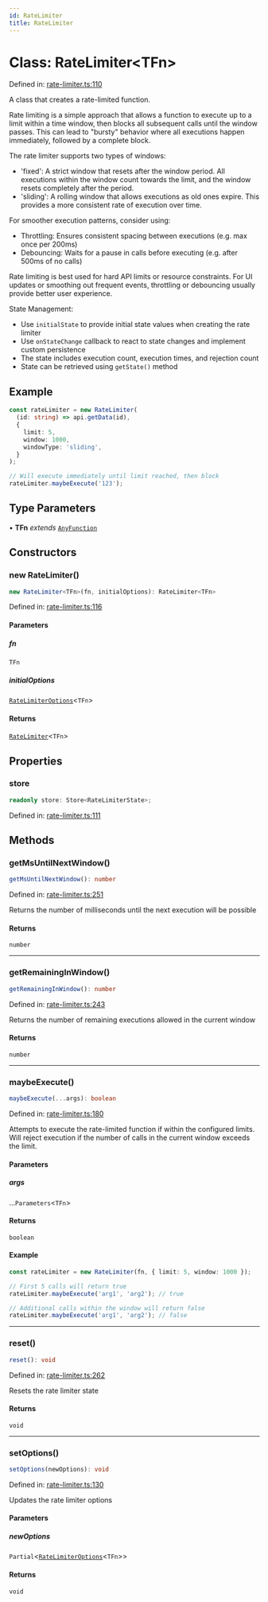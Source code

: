 ```yaml
---
id: RateLimiter
title: RateLimiter
---
```


<!-- DO NOT EDIT: this page is autogenerated from the type comments -->

# Class: RateLimiter\<TFn\>

Defined in: [rate-limiter.ts:110](https://github.com/TanStack/pacer/blob/main/packages/pacer/src/rate-limiter.ts#L110)

A class that creates a rate-limited function.

Rate limiting is a simple approach that allows a function to execute up to a limit within a time window,
then blocks all subsequent calls until the window passes. This can lead to "bursty" behavior where
all executions happen immediately, followed by a complete block.

The rate limiter supports two types of windows:
- 'fixed': A strict window that resets after the window period. All executions within the window count
  towards the limit, and the window resets completely after the period.
- 'sliding': A rolling window that allows executions as old ones expire. This provides a more
  consistent rate of execution over time.

For smoother execution patterns, consider using:
- Throttling: Ensures consistent spacing between executions (e.g. max once per 200ms)
- Debouncing: Waits for a pause in calls before executing (e.g. after 500ms of no calls)

Rate limiting is best used for hard API limits or resource constraints. For UI updates or
smoothing out frequent events, throttling or debouncing usually provide better user experience.

State Management:
- Use `initialState` to provide initial state values when creating the rate limiter
- Use `onStateChange` callback to react to state changes and implement custom persistence
- The state includes execution count, execution times, and rejection count
- State can be retrieved using `getState()` method

## Example

```ts
const rateLimiter = new RateLimiter(
  (id: string) => api.getData(id),
  {
    limit: 5,
    window: 1000,
    windowType: 'sliding',
  }
);

// Will execute immediately until limit reached, then block
rateLimiter.maybeExecute('123');
```

## Type Parameters

• **TFn** *extends* [`AnyFunction`](../../type-aliases/anyfunction.md)

## Constructors

### new RateLimiter()

```ts
new RateLimiter<TFn>(fn, initialOptions): RateLimiter<TFn>
```

Defined in: [rate-limiter.ts:116](https://github.com/TanStack/pacer/blob/main/packages/pacer/src/rate-limiter.ts#L116)

#### Parameters

##### fn

`TFn`

##### initialOptions

[`RateLimiterOptions`](../../interfaces/ratelimiteroptions.md)\<`TFn`\>

#### Returns

[`RateLimiter`](../ratelimiter.md)\<`TFn`\>

## Properties

### store

```ts
readonly store: Store<RateLimiterState>;
```

Defined in: [rate-limiter.ts:111](https://github.com/TanStack/pacer/blob/main/packages/pacer/src/rate-limiter.ts#L111)

## Methods

### getMsUntilNextWindow()

```ts
getMsUntilNextWindow(): number
```

Defined in: [rate-limiter.ts:251](https://github.com/TanStack/pacer/blob/main/packages/pacer/src/rate-limiter.ts#L251)

Returns the number of milliseconds until the next execution will be possible

#### Returns

`number`

***

### getRemainingInWindow()

```ts
getRemainingInWindow(): number
```

Defined in: [rate-limiter.ts:243](https://github.com/TanStack/pacer/blob/main/packages/pacer/src/rate-limiter.ts#L243)

Returns the number of remaining executions allowed in the current window

#### Returns

`number`

***

### maybeExecute()

```ts
maybeExecute(...args): boolean
```

Defined in: [rate-limiter.ts:180](https://github.com/TanStack/pacer/blob/main/packages/pacer/src/rate-limiter.ts#L180)

Attempts to execute the rate-limited function if within the configured limits.
Will reject execution if the number of calls in the current window exceeds the limit.

#### Parameters

##### args

...`Parameters`\<`TFn`\>

#### Returns

`boolean`

#### Example

```ts
const rateLimiter = new RateLimiter(fn, { limit: 5, window: 1000 });

// First 5 calls will return true
rateLimiter.maybeExecute('arg1', 'arg2'); // true

// Additional calls within the window will return false
rateLimiter.maybeExecute('arg1', 'arg2'); // false
```

***

### reset()

```ts
reset(): void
```

Defined in: [rate-limiter.ts:262](https://github.com/TanStack/pacer/blob/main/packages/pacer/src/rate-limiter.ts#L262)

Resets the rate limiter state

#### Returns

`void`

***

### setOptions()

```ts
setOptions(newOptions): void
```

Defined in: [rate-limiter.ts:130](https://github.com/TanStack/pacer/blob/main/packages/pacer/src/rate-limiter.ts#L130)

Updates the rate limiter options

#### Parameters

##### newOptions

`Partial`\<[`RateLimiterOptions`](../../interfaces/ratelimiteroptions.md)\<`TFn`\>\>

#### Returns

`void`
